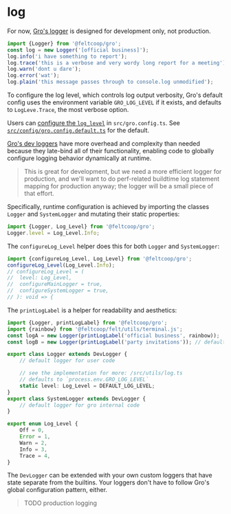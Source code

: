 # log

For now, [Gro's logger](/src/utils/log.ts) is designed for development only, not production.

```ts
import {Logger} from '@feltcoop/gro';
const log = new Logger('[official business]');
log.info('i have something to report');
log.trace('this is a verbose and very wordy long report for a meeting');
log.warn('dont u dare');
log.error('wat');
log.plain('this message passes through to console.log unmodified');
```

To configure the log level, which controls log output verbosity,
Gro's default config uses the environment variable `GRO_LOG_LEVEL` if it exists,
and defaults to `LogLeve.Trace`, the most verbose option.

Users can [configure the `log_level`](./config.md) in `src/gro.config.ts`.
See [`src/config/gro.config.default.ts`](/src/config/gro.config.default.ts)
for the default.

[Gro's dev loggers](/src/utils/log.ts) have more overhead and complexity than needed
because they late-bind all of their functionality,
enabling code to globally configure logging behavior dynamically at runtime.

> This is great for development, but we need a more efficient logger for production,
> and we'll want to do perf-related buildtime log statement mapping for production anyway;
> the logger will be a small piece of that effort.

Specifically, runtime configuration is achieved by
importing the classes `Logger` and `SystemLogger`
and mutating their static properties:

```ts
import {Logger, Log_Level} from '@feltcoop/gro';
Logger.level = Log_Level.Info;
```

The `configureLog_Level` helper does this for both `Logger` and `SystemLogger`:

```ts
import {configureLog_Level, Log_Level} from '@feltcoop/gro';
configureLog_Level(Log_Level.Info);
// configureLog_Level = (
// 	level: Log_Level,
// 	configureMainLogger = true,
// 	configureSystemLogger = true,
// ): void => {
```

The `printLogLabel` is a helper for readability and aesthetics:

```ts
import {Logger, printLogLabel} from '@feltcoop/gro';
import {rainbow} from '@feltcoop/felt/utils/terminal.js';
const logA = new Logger(printLogLabel('official business', rainbow));
const logB = new Logger(printLogLabel('party invitations')); // default color is `magenta`
```

```ts
export class Logger extends DevLogger {
	// default logger for user code

	// see the implementation for more: /src/utils/log.ts
	// defaults to `process.env.GRO_LOG_LEVEL`
	static level: Log_Level = DEFAULT_LOG_LEVEL;
}
export class SystemLogger extends DevLogger {
	// default logger for gro internal code
}

export enum Log_Level {
	Off = 0,
	Error = 1,
	Warn = 2,
	Info = 3,
	Trace = 4,
}
```

The `DevLogger` can be extended with your own custom loggers
that have state separate from the builtins.
Your loggers don't have to follow Gro's global configuration pattern, either.

> TODO production logging
